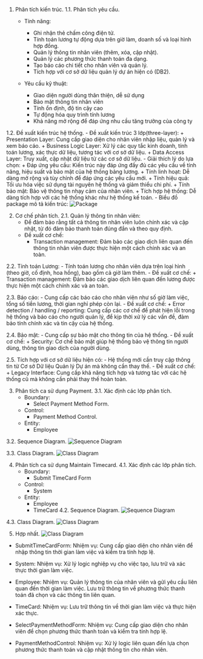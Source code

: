 1. Phân tích kiến trúc.
1.1. Phân tích yêu cầu.
    - Tính năng:
        + Ghi nhận thẻ chấm công điện tử.
        + Tính toán lương tự động dựa trên giờ làm, doanh số và loại hình hợp đồng.
        + Quản lý thông tin nhân viên (thêm, xóa, cập nhật).
        + Quản lý các phương thức thanh toán đa dạng.
        + Tạo báo cáo chi tiết cho nhân viên và quản lý.
        + Tích hợp với cơ sở dữ liệu quản lý dự án hiện có (DB2).

    - Yêu cầu kỹ thuật: 
        + Giao diện người dùng thân thiện, dễ sử dụng
        + Bảo mật thông tin nhân viên
        + Tính ổn định, độ tin cậy cao
        + Tự động hóa quy trình tính lương
        + Khả năng mở rộng để đáp ứng nhu cầu tăng trưởng của công ty  
        
1.2. Đề xuất kiến trúc hệ thống.
    - Đề xuất kiến trúc 3 lớp(three-layer):
        + Presentation Layer: Cung cấp giao diện cho nhân viên nhập liệu, quản lý và xem báo cáo.
        + Business Logic Layer: Xử lý các quy tắc kinh doanh, tính toán lương, xác thực dữ liệu, tương tác với cơ sở dữ liệu.
        + Data Access Layer: Truy xuất, cập nhật dữ liệu từ các cơ sở dữ liệu.
    - Giải thích lý do lựa chọn:
        + Đáp ứng yêu cầu: Kiến trúc này đáp ứng đầy đủ các yêu cầu về tính năng, hiệu suất và bảo mật của hệ thống bảng lương.
        + Tính linh hoạt: Dễ dàng mở rộng và tùy chỉnh để đáp ứng các yêu cầu mới.
        + Tính hiệu quả: Tối ưu hóa việc sử dụng tài nguyên hệ thống và giảm thiểu chi phí.
        + Tính bảo mật: Bảo vệ thông tin nhạy cảm của nhân viên.
        + Tích hợp hệ thống: Dễ dàng tích hợp với các hệ thống khác như hệ thống kế toán.
    - Biểu đồ package mô tả kiến trúc:
        ![Package](https://www.planttext.com/api/plantuml/png/T591RW8n3Bpd5L7kNFg02YWjgWHIoweFi8m5KRF9okiWBQWlwu4dyOMci8Ymk-Je6S-CxPn-Z-DQW2MMJbM0tx0XRRxUZJuedHuwg6jjbc2zVWjSchpwMbOkD4HzP4LLO6dhF-gcF8srzPGeYx2ns77vW8Q3So_WC3gGm8DkI_19YWVyvkI9Btsvvmm4z0GnsNOCYyz5GRmZ_gUqZ1oVJPzo91SjS4lhw5AEmHbky7qNOMGhJQTf4cLBNYo2sE1D5mfizosInCxN6OsUUyjKlUsUMVdu3oXPsWU4Qsur9hzEV-KF003__mC0)

2. Cơ chế phân tích.
2.1. Quản lý thông tin nhân viên:
    - Để đảm bảo rằng tất cả thông tin nhân viên luôn chính xác và cập nhật, từ đó đảm bảo thanh toán đúng đắn và theo quy định.
    - Đề xuất cơ chế:
        + Transaction management: Đảm bảo các giao dịch liên quan đến thông tin nhân viên được thực hiện một cách chính xác và an toàn.

2.2. Tính toán Lương:
    - Tính toán lương cho nhân viên dựa trên loại hình (theo giờ, cố định, hoa hồng), bao gồm cả giờ làm thêm.
    - Đề xuất cơ chế:
        + Transaction management: Đảm bảo các giao dịch liên quan đến lương được thực hiện một cách chính xác và an toàn.

2.3. Báo cáo: 
    - Cung cấp các báo cáo cho nhân viên như số giờ làm việc, tổng số tiền lương, thời gian nghỉ phép còn lại.
    - Đề xuất cơ chế:
        + Error detection / handling / reporting: Cung cấp các cơ chế để phát hiện lỗi trong hệ thống và báo cáo cho người quản lý, 
                                                    để kịp thời xử lý các vấn đề, đảm bảo tính chính xác và tin cậy của hệ thống.

2.4. Bảo mật: 
    - Cung cấp sự bảo mật cho thông tin của hệ thống.
    - Đề xuất cơ chế:
        + Security: Cơ chế bảo mật giúp hệ thống bảo vệ thông tin người dùng, thông tin giao dịch của người dùng.

2.5. Tích hợp với cơ sở dữ liệu hiện có:
    - Hệ thống mới cần truy cập thông tin từ Cơ sở Dữ liệu Quản lý Dự án mà không cần thay thế.
    - Đề xuất cơ chế:
        + Legacy Interface: Cung cấp khả năng tích hợp và tương tác với các hệ thống cũ mà không cần phải thay thế hoàn toàn.

3. Phân tích ca sử dụng Payment.
3.1. Xác định các lớp phân tích.
    - Boundary:  
        + Select Payment Method Form.
    - Control: 
        + Payment Method Control.
    - Entity: 
        + Employee

3.2. Sequence Diagram.
![Sequence Diagram](https://www.planttext.com/api/plantuml/png/b9DDJiCm48NtFiMeAv3A1Rf0bVZPKLLK761YJubLssFi2IXdOy6Hk09nIoHQ4aYpIppplVV6ay_tZsKMJD9ufr0B9xZpqN5Bf2fkWi7KmeOSQLbZwod80qdDvfwJLvg397PmT79p-AXKpu6hwp720XxffQ4i80nvNmFnK0H-NwL6EWjqI7O1cqZQRjiJ3d0Koo6heQO2wzqkuDRcw70C01VHwXqqSGuUhPk3iQdODXGvMxcSc7ip61QTzAbwMPjXzgquKz0z_mTOCQ0njjX51pPiEqKiRv2wQNTsZIANQKYfH9egqrzTwR7XkMWcoddVFMa6wyIlrj0lm9YvuqcVQxF2i8E0dW230TIwssw1qFYAqlcU_wHHC6h2eZr5Wq90lUxFctgpKeEkELCuNP9bXoz_wnS0003__mC0)



3.3. Class Diagram. 
![Class Diagram]([https://www.planttext.com/api/plantuml/png/f991JWCn34NtEOKlC1SOeQg5WeJKLaYLsBk9eL4JPnHxX2h4oLXm9AxG0AEedROhihFzdF_jvFlpQogAMViOZ0qe0ciAPFK9zv5ObwJRv1vIZl1ke9m6Nahmw5fOQ_RyEYIxOrnQM7ZHcpzYCY1UdZ7uqdYRKY1ays46nHEjkyIQKwXoyck7t0aqKe_eGubcpcKI6HKtoBiLHXgbqThKiwxwkA5SQzNJVUn2sXDL7pGapaRdyxkx_tYTanP4ZYrTUvAckRox5ZmhPRGgyEPrQovIfRjEsKBVELGICoLsFv_X0000__y30000](https://www.planttext.com/api/plantuml/png/f95B2i8m48RtEKKkq0k8Y6yGL8I2-x4PDPX7oKmNHJoP2u_a5OnQgjR7nkpcdp_vlycSZwSkCGGkh16P0IAPei6C5r1QT3n3tderzi7AlP3n978TYubgoPI3TfjAp9_jr99JJTo-EpgLHTCIZ8uN-zuR12SEeafyoHfuny6REevkEAXUJ8rq2zh4ggTKGA96SmLkDmUB3Hcop1UEvuLTOQXxDTF8viQNY3K7LiBRwExzxVmVrY5ojD0pqhUL9Cc3yvVfqmUBBZfrtVe5003__mC0))

4. Phân tích ca sử dụng Maintain Timecard.
4.1. Xác định các lớp phân tích.
    - Boundary:  
        + Submit TimeCard Form
    - Control: 
        + System    
    - Entity: 
        + Employee
        + TimeCard
4.2. Sequence Diagram.
![Sequence Diagram](https://www.planttext.com/api/plantuml/png/X9DDJiCm48NtFiLSe1Ve0XKLsB4XYFtKcJPM7Hl6uvQSZGL7uWfCqeJq9orPH8hopVFpy_FFr_SY2RBasXkq4XaUwtSV6oApYZcKo0qKULKxUNKrBP7BfyYriJ48Hmz5auHgGq6SD30WnWmYCBlhcJcyq4Uc960pimw0A6rR-W2qw23GmiAETdH9evUEQp-WZ9GWH07wT4aCw3EbjcH28GYq7tKe7Ayy69x3Wqll7fiHl4dP2dcZohbU4QVJVL_4DeU2F5avcm8C9UWUYQ6AMLKk9uzpB51ZaRy4K70omGxhLAdiTV-rDnoHH4ZTxwD3kktfd9umT9-IsuHUMAYpJfFaiiAWyMWn9QVHZCvCuc_eNQjrs2NW1br8vo5tlUb95riRrb9Aw-oljaOxg4gzwZxoLZslzOOGskfK_Qh4oLbTfPvnIw0LBMSn-CQGJtHiTOtEq_dqMCMYYdlOZJWnH-xgRHRwRc_sBm000F__0m00)


4.3. Class Diagram. 
![Class Diagram]([https://www.planttext.com/api/plantuml/png/R9BFQiCm3CRlVWgJOo5XlVPKjcviiCEWetUbqJQ3_nHRXfRH9-kXZxHNc1BifCGrnk2Vq2Vfi_ykrtKWy1ID5diD8SXjR8sYJsNm2NptuhoHlqBogkKNNzwwbToIL_OxGHLse1NJH-SqWXLdaPLEWN3AtaVlqT8625UoFnCtS7nrqOSFzBoLOwcDYwt6IUdP7BGx8OvQc43HZGM3CuG6b9wn7oxuhdZEibQUVAn52HIr1kEAST1s1Gk3fuHt8WGKmqoO784UFBbjxyx3r7KoMIIl6MIlRb3E4QEFrRBg0zL3qoogARxcvlkVy0y00F__0m00](https://www.planttext.com/api/plantuml/png/R9BFQW8n4CRlUOgmHs6blNeIjSM21y7YVNIdRI1_99c08dqo3pwIh-3iajsLpOOGcDyatsI-v76xpmE1fsYqE6e8GUxYmIZwLWQNuAjFvusy2icZb3ySV5KpkIElx6-2Akn1AwOBvpI25V-YLRe4mlxqCNgFbbP0E9FrchY1yzf57xReUIh7KYiN3nfxfGzpqkw2s6bX0jbjB1WS83IWz83zSS6DuZxpMctdNIrA8AlL69UrWxRAM6Wy9Hp9450C0s5o1BhnvFLwoSwo77aYaIFUrzesagrbsbXqzXRlHPqetgRJIT7dvznJ_K6U0000__y30000))

5. Hợp nhất.
![Class Diagram](https://www.planttext.com/api/plantuml/png/h5JRIiD047tFLuGy2YtwMaIgLb6efH3nVPECTd4lPMSMBEAN-U0d-GjEOh9Diwq86a9Wpypcp3adsS_tZocISEIrIaeb4DCS59Iq51iDXkw0LhQwjawdhqdAroXzvCLjDKbpSj8yjU2wtuwJT2wHJhyxpjeMYGz2ITvuOQq2OPAtf6NSuRgqXfnLWGwRSQ3QQHgmQo4LhywhoW7Ye5W8yxmG6WQmA4lh3IsyBi25MfZfIg-LtG24EQ058kacVlVwBxFEWBW5-oCTYcGqsklTJ_sThavdxWijwLvgk1Jk5q4VJZ7V8C5sT-cTO_QP87QdVWRzBpVMEro2urlM_ioiBnJya_TG6pp0LamubwmpvkgK1ovgWOYh-KqYEM2g2CF6K_vcume9yiFGoP9GZIVzyLexER8ueYI6-j7koPJBtJe9zcOdMLt8ZiVZesnRdxAc-ZZu0W00__y30000)

- SubmitTimeCardForm:
    Nhiệm vụ: Cung cấp giao diện cho nhân viên để nhập thông tin thời gian làm việc và kiểm tra tính hợp lệ.

- System:
    Nhiệm vụ: Xử lý logic nghiệp vụ cho việc tạo, lưu trữ và xác thực thời gian làm việc.

- Employee:
    Nhiệm vụ: Quản lý thông tin của nhân viên và gửi yêu cầu liên quan đến thời gian làm việc.
              Lưu trữ thông tin về phương thức thanh toán đã chọn và các thông tin liên quan.
  
- TimeCard:
    Nhiệm vụ: Lưu trữ thông tin về thời gian làm việc và thực hiện xác thực.

- SelectPaymentMethodForm:
    Nhiệm vụ: Cung cấp giao diện cho nhân viên để chọn phương thức thanh toán và kiểm tra tính hợp lệ.
  
- PaymentMethodControl:
    Nhiệm vụ: Xử lý logic liên quan đến lựa chọn phương thức thanh toán và cập nhật thông tin cho nhân viên.
  
